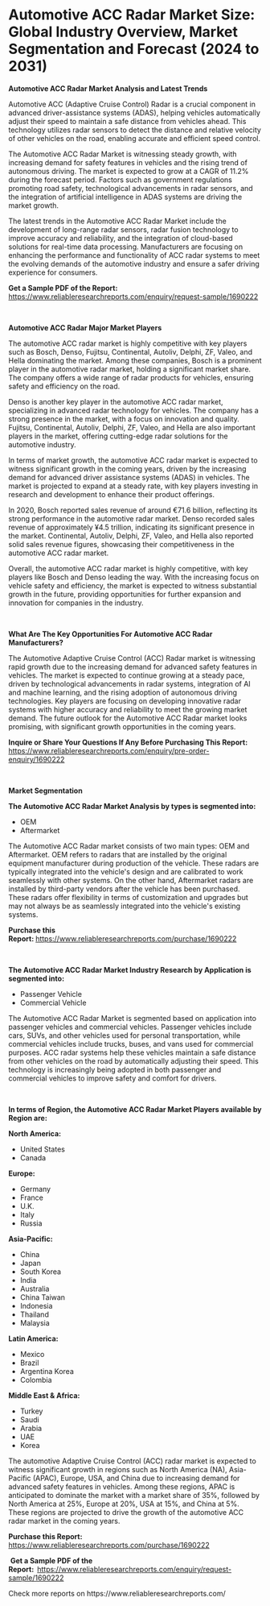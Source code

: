 <p><h1>Automotive ACC Radar Market Size: Global Industry Overview, Market Segmentation and Forecast (2024 to 2031)</h1></p><p><strong>Automotive ACC Radar Market Analysis and Latest Trends</strong></p>
<p><p>Automotive ACC (Adaptive Cruise Control) Radar is a crucial component in advanced driver-assistance systems (ADAS), helping vehicles automatically adjust their speed to maintain a safe distance from vehicles ahead. This technology utilizes radar sensors to detect the distance and relative velocity of other vehicles on the road, enabling accurate and efficient speed control.</p><p>The Automotive ACC Radar Market is witnessing steady growth, with increasing demand for safety features in vehicles and the rising trend of autonomous driving. The market is expected to grow at a CAGR of 11.2% during the forecast period. Factors such as government regulations promoting road safety, technological advancements in radar sensors, and the integration of artificial intelligence in ADAS systems are driving the market growth.</p><p>The latest trends in the Automotive ACC Radar Market include the development of long-range radar sensors, radar fusion technology to improve accuracy and reliability, and the integration of cloud-based solutions for real-time data processing. Manufacturers are focusing on enhancing the performance and functionality of ACC radar systems to meet the evolving demands of the automotive industry and ensure a safer driving experience for consumers.</p></p>
<p><strong>Get a Sample PDF of the Report:&nbsp;</strong> <a href="https://www.reliableresearchreports.com/enquiry/request-sample/1690222">https://www.reliableresearchreports.com/enquiry/request-sample/1690222</a></p>
<p>&nbsp;</p>
<p><strong>Automotive ACC Radar Major Market Players</strong></p>
<p><p>The automotive ACC radar market is highly competitive with key players such as Bosch, Denso, Fujitsu, Continental, Autoliv, Delphi, ZF, Valeo, and Hella dominating the market. Among these companies, Bosch is a prominent player in the automotive radar market, holding a significant market share. The company offers a wide range of radar products for vehicles, ensuring safety and efficiency on the road.</p><p>Denso is another key player in the automotive ACC radar market, specializing in advanced radar technology for vehicles. The company has a strong presence in the market, with a focus on innovation and quality. Fujitsu, Continental, Autoliv, Delphi, ZF, Valeo, and Hella are also important players in the market, offering cutting-edge radar solutions for the automotive industry.</p><p>In terms of market growth, the automotive ACC radar market is expected to witness significant growth in the coming years, driven by the increasing demand for advanced driver assistance systems (ADAS) in vehicles. The market is projected to expand at a steady rate, with key players investing in research and development to enhance their product offerings.</p><p>In 2020, Bosch reported sales revenue of around €71.6 billion, reflecting its strong performance in the automotive radar market. Denso recorded sales revenue of approximately ¥4.5 trillion, indicating its significant presence in the market. Continental, Autoliv, Delphi, ZF, Valeo, and Hella also reported solid sales revenue figures, showcasing their competitiveness in the automotive ACC radar market.</p><p>Overall, the automotive ACC radar market is highly competitive, with key players like Bosch and Denso leading the way. With the increasing focus on vehicle safety and efficiency, the market is expected to witness substantial growth in the future, providing opportunities for further expansion and innovation for companies in the industry.</p></p>
<p>&nbsp;</p>
<p><strong>What Are The Key Opportunities For Automotive ACC Radar Manufacturers?</strong></p>
<p><p>The Automotive Adaptive Cruise Control (ACC) Radar market is witnessing rapid growth due to the increasing demand for advanced safety features in vehicles. The market is expected to continue growing at a steady pace, driven by technological advancements in radar systems, integration of AI and machine learning, and the rising adoption of autonomous driving technologies. Key players are focusing on developing innovative radar systems with higher accuracy and reliability to meet the growing market demand. The future outlook for the Automotive ACC Radar market looks promising, with significant growth opportunities in the coming years.</p></p>
<p><strong>Inquire or Share Your Questions If Any Before Purchasing This Report:</strong> <a href="https://www.reliableresearchreports.com/enquiry/pre-order-enquiry/1690222">https://www.reliableresearchreports.com/enquiry/pre-order-enquiry/1690222</a></p>
<p>&nbsp;</p>
<p><strong>Market Segmentation</strong></p>
<p><strong>The Automotive ACC Radar Market Analysis by types is segmented into:</strong></p>
<p><ul><li>OEM</li><li>Aftermarket</li></ul></p>
<p><p>The Automotive ACC Radar market consists of two main types: OEM and Aftermarket. OEM refers to radars that are installed by the original equipment manufacturer during production of the vehicle. These radars are typically integrated into the vehicle's design and are calibrated to work seamlessly with other systems. On the other hand, Aftermarket radars are installed by third-party vendors after the vehicle has been purchased. These radars offer flexibility in terms of customization and upgrades but may not always be as seamlessly integrated into the vehicle's existing systems.</p></p>
<p><strong>Purchase this Report:&nbsp;</strong><a href="https://www.reliableresearchreports.com/purchase/1690222">https://www.reliableresearchreports.com/purchase/1690222</a></p>
<p>&nbsp;</p>
<p><strong>The Automotive ACC Radar Market Industry Research by Application is segmented into:</strong></p>
<p><ul><li>Passenger Vehicle</li><li>Commercial Vehicle</li></ul></p>
<p><p>The Automotive ACC Radar Market is segmented based on application into passenger vehicles and commercial vehicles. Passenger vehicles include cars, SUVs, and other vehicles used for personal transportation, while commercial vehicles include trucks, buses, and vans used for commercial purposes. ACC radar systems help these vehicles maintain a safe distance from other vehicles on the road by automatically adjusting their speed. This technology is increasingly being adopted in both passenger and commercial vehicles to improve safety and comfort for drivers.</p></p>
<p>&nbsp;</p>
<p><strong>In terms of Region, the Automotive ACC Radar Market Players available by Region are:</strong></p>
<p>
    <p> <strong> North America: </strong>
        <ul>
            <li>United States</li>
            <li>Canada</li>
        </ul>
        </p> 
    <p> <strong> Europe: </strong>
        <ul>
            <li>Germany</li>
            <li>France</li>
            <li>U.K.</li>
            <li>Italy</li>
            <li>Russia</li>
        </ul>
        </p> 
    <p> <strong> Asia-Pacific: </strong>
        <ul>
            <li>China</li>
            <li>Japan</li>
            <li>South Korea</li>
            <li>India</li>
            <li>Australia</li>
            <li>China Taiwan</li>
            <li>Indonesia</li>
            <li>Thailand</li>
            <li>Malaysia</li>
        </ul>
        </p> 
    <p> <strong> Latin America: </strong>
        <ul>
            <li>Mexico</li>
            <li>Brazil</li>
            <li>Argentina Korea</li>
            <li>Colombia</li>
        </ul>
        </p> 
    <p> <strong> Middle East & Africa: </strong>
        <ul>
            <li>Turkey</li>
            <li>Saudi</li>
            <li>Arabia</li>
            <li>UAE</li>
            <li>Korea</li>
        </ul>
    </p>
    </p>
<p><p>The automotive Adaptive Cruise Control (ACC) radar market is expected to witness significant growth in regions such as North America (NA), Asia-Pacific (APAC), Europe, USA, and China due to increasing demand for advanced safety features in vehicles. Among these regions, APAC is anticipated to dominate the market with a market share of 35%, followed by North America at 25%, Europe at 20%, USA at 15%, and China at 5%. These regions are projected to drive the growth of the automotive ACC radar market in the coming years.</p></p>
<p><strong>Purchase this Report: </strong><a href="https://www.reliableresearchreports.com/purchase/1690222">https://www.reliableresearchreports.com/purchase/1690222</a></p>
<p>&nbsp;<strong>Get a Sample PDF of the Report:&nbsp;&nbsp;</strong><a href="https://www.reliableresearchreports.com/enquiry/request-sample/1690222">https://www.reliableresearchreports.com/enquiry/request-sample/1690222</a></p>
<p><strong></strong></p>
<p>Check more reports on https://www.reliableresearchreports.com/</p>